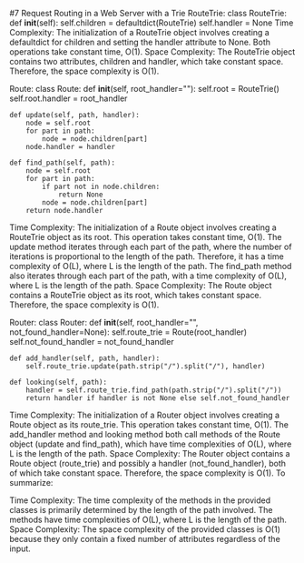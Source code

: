 #7 Request Routing in a Web Server with a Trie
RouteTrie:
class RouteTrie:
    def __init__(self):
        self.children = defaultdict(RouteTrie)
        self.handler = None
Time Complexity: The initialization of a RouteTrie object involves creating a defaultdict for children and setting the handler attribute to None. Both operations take constant time, O(1).
Space Complexity: The RouteTrie object contains two attributes, children and handler, which take constant space. Therefore, the space complexity is O(1).

Route:
class Route:
    def __init__(self, root_handler=""):
        self.root = RouteTrie()
        self.root.handler = root_handler

    def update(self, path, handler):
        node = self.root
        for part in path:
            node = node.children[part]
        node.handler = handler

    def find_path(self, path):
        node = self.root
        for part in path:
            if part not in node.children:
                return None
            node = node.children[part]
        return node.handler
Time Complexity:
The initialization of a Route object involves creating a RouteTrie object as its root. This operation takes constant time, O(1).
The update method iterates through each part of the path, where the number of iterations is proportional to the length of the path. Therefore, it has a time complexity of O(L), where L is the length of the path.
The find_path method also iterates through each part of the path, with a time complexity of O(L), where L is the length of the path.
Space Complexity:
The Route object contains a RouteTrie object as its root, which takes constant space. Therefore, the space complexity is O(1).

Router:
class Router:
    def __init__(self, root_handler="", not_found_handler=None):
        self.route_trie = Route(root_handler)
        self.not_found_handler = not_found_handler

    def add_handler(self, path, handler):
        self.route_trie.update(path.strip("/").split("/"), handler)

    def looking(self, path):
        handler = self.route_trie.find_path(path.strip("/").split("/"))
        return handler if handler is not None else self.not_found_handler
Time Complexity:
The initialization of a Router object involves creating a Route object as its route_trie. This operation takes constant time, O(1).
The add_handler method and looking method both call methods of the Route object (update and find_path), which have time complexities of O(L), where L is the length of the path.
Space Complexity:
The Router object contains a Route object (route_trie) and possibly a handler (not_found_handler), both of which take constant space. Therefore, the space complexity is O(1).
To summarize:

Time Complexity: The time complexity of the methods in the provided classes is primarily determined by the length of the path involved. The methods have time complexities of O(L), where L is the length of the path.
Space Complexity: The space complexity of the provided classes is O(1) because they only contain a fixed number of attributes regardless of the input.